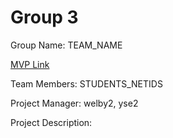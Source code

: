 # Group 3
Group Name: TEAM_NAME

[MVP Link](https://docs.google.com/document/d/1EHvy6w2JALIM-PHxOIHjtPMsRjJE9Fq1whcbQ0bcAvA/edit?usp=sharing)

Team Members: STUDENTS_NETIDS

Project Manager: welby2, yse2

Project Description:
